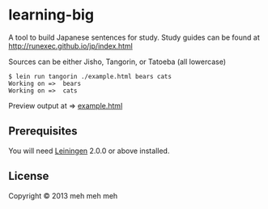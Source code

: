 # learning-big

A tool to build Japanese sentences for study. Study guides can be found at http://runexec.github.io/jp/index.html


Sources can be either Jisho, Tangorin, or Tatoeba (all lowercase)

```
$ lein run tangorin ./example.html bears cats
Working on =>  bears
Working on =>  cats
```

Preview output at => <a href="https://rawgithub.com/runexec/learning-big/master/example.html">example.html</a>

## Prerequisites

You will need [Leiningen][1] 2.0.0 or above installed.

[1]: https://github.com/technomancy/leiningen

## License

Copyright © 2013 meh meh meh
